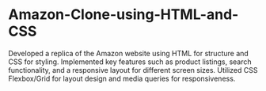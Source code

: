 # Amazon-Clone-using-HTML-and-CSS
Developed a replica of the Amazon website using HTML for structure and CSS for styling. Implemented key features such as product listings, search functionality, and a responsive layout for different screen sizes. Utilized CSS Flexbox/Grid for layout design and media queries for responsiveness. 

